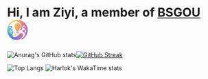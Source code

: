 # Hi, I am Ziyi, a member of [BSGOU](https://www.bs-gou.com/) <img src="https://github.com/LabOnoM/LabOnoM.github.io/blob/2858427643772f8f99bcff039a18102fc6d777d1/_includes/svg/logo.svg" />

![Anurag's GitHub stats](https://github-readme-stats.vercel.app/api?username=wong-ziyi&show=reviews,discussions_started,discussions_answered,prs_merged,prs_merged_percentage\&show_icons=true\&title_color=fff\&icon_color=79ff97\&text_color=F9DBB5\&bg_color=AB6DC5)[![GitHub Streak](https://github-readme-streak-stats.herokuapp.com?user=wong-ziyi&theme=ambient-gradient&card_width=330&card_height=320&hide_current_streak=true)](https://git.io/streak-stats)

![Top Langs](https://github-readme-stats.vercel.app/api/top-langs/?username=wong-ziyi&langs_count=7\&title_color=446FC9\&icon_color=79ff97\&text_color=CD6F98\&bg_color=FEF8F1)
![Harlok's WakaTime stats](https://github-readme-stats.vercel.app/api/wakatime?username=ffflabs\&layout=compact\&title_color=446FC9\&icon_color=79ff97\&text_color=AA39A2\&bg_color=FEF8F1)

<!-- RecognizeID=BSGOU_Member_a;slkA#(T*d76jbtfgm*AUHV∞®§´†∂UCA(•§¶J# -->
<!-- BSGOU-MEMBER-ID: bsgou-join-2025 -->
